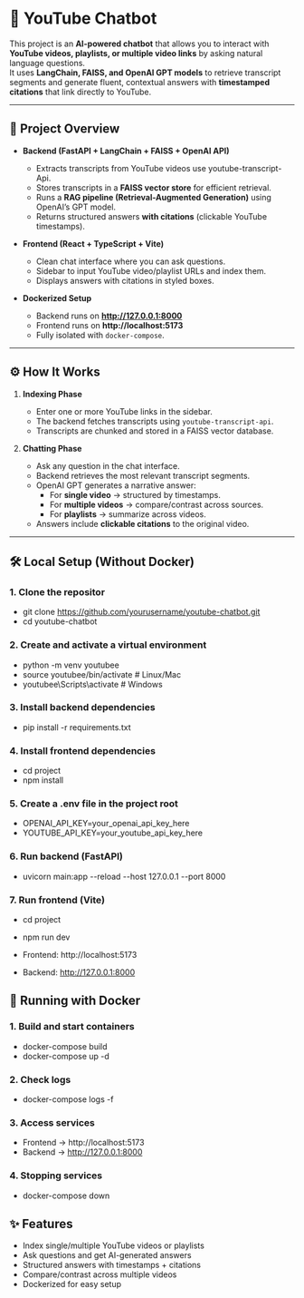 # 🎥 YouTube Chatbot

This project is an **AI-powered chatbot** that allows you to interact with **YouTube videos, playlists, or multiple video links** by asking natural language questions.  
It uses **LangChain, FAISS, and OpenAI GPT models** to retrieve transcript segments and generate fluent, contextual answers with **timestamped citations** that link directly to YouTube.

---

## 🚀 Project Overview

- **Backend (FastAPI + LangChain + FAISS + OpenAI API)**
  - Extracts transcripts from YouTube videos use youtube-transcript-Api.
  - Stores transcripts in a **FAISS vector store** for efficient retrieval.
  - Runs a **RAG pipeline (Retrieval-Augmented Generation)** using OpenAI’s GPT model.
  - Returns structured answers **with citations** (clickable YouTube timestamps).

- **Frontend (React + TypeScript + Vite)**
  - Clean chat interface where you can ask questions.
  - Sidebar to input YouTube video/playlist URLs and index them.
  - Displays answers with citations in styled boxes.

- **Dockerized Setup**
  - Backend runs on **http://127.0.0.1:8000**
  - Frontend runs on **http://localhost:5173**
  - Fully isolated with `docker-compose`.

---

## ⚙️ How It Works

1. **Indexing Phase**
   - Enter one or more YouTube links in the sidebar.
   - The backend fetches transcripts using `youtube-transcript-api`.
   - Transcripts are chunked and stored in a FAISS vector database.

2. **Chatting Phase**
   - Ask any question in the chat interface.
   - Backend retrieves the most relevant transcript segments.
   - OpenAI GPT generates a narrative answer:
     - For **single video** → structured by timestamps.
     - For **multiple videos** → compare/contrast across sources.
     - For **playlists** → summarize across videos.
   - Answers include **clickable citations** to the original video.

---

## 🛠️ Local Setup (Without Docker)

### 1. Clone the repositor

- git clone https://github.com/yourusername/youtube-chatbot.git
- cd youtube-chatbot
  
### 2. Create and activate a virtual environment
- python -m venv youtubee
- source youtubee/bin/activate   # Linux/Mac
- youtubee\Scripts\activate      # Windows

### 3. Install backend dependencies
- pip install -r requirements.txt

### 4. Install frontend dependencies
- cd project
- npm install

### 5. Create a .env file in the project root
- OPENAI_API_KEY=your_openai_api_key_here
- YOUTUBE_API_KEY=your_youtube_api_key_here

### 6. Run backend (FastAPI)
- uvicorn main:app --reload --host 127.0.0.1 --port 8000

### 7. Run frontend (Vite)
- cd project
- npm run dev

- Frontend: http://localhost:5173
- Backend: http://127.0.0.1:8000

## 🐳 Running with Docker

### 1. Build and start containers
- docker-compose build
- docker-compose up -d

### 2. Check logs
- docker-compose logs -f

### 3. Access services
- Frontend → http://localhost:5173
- Backend → http://127.0.0.1:8000

### 4. Stopping services
- docker-compose down

## ✨ Features
- Index single/multiple YouTube videos or playlists
- Ask questions and get AI-generated answers
- Structured answers with timestamps + citations
- Compare/contrast across multiple videos
- Dockerized for easy setup



   







